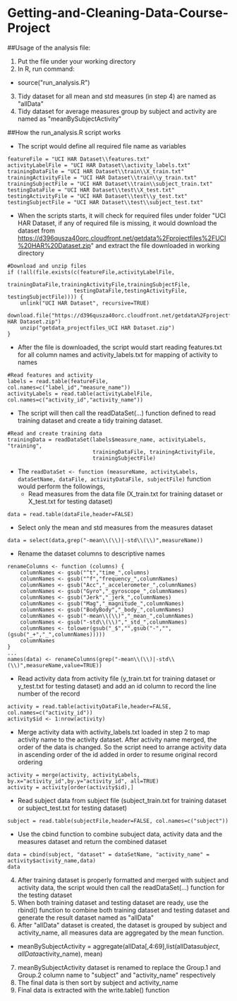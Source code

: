 # Getting-and-Cleaning-Data-Course-Project

##Usage of the analysis file:
1. Put the file under your working directory
2. In R, run command:
  * source("run_analysis.R")
3. Tidy dataset for all mean and std measures (in step 4) are named as "allData"
4. Tidy dataset for average measures group by subject and activity are named as "meanBySubjectActivity"

##How the run_analysis.R script works
* The script would define all required file name as variables
```
featureFile = "UCI HAR Dataset\\features.txt"
activityLabelFile = "UCI HAR Dataset\\activity_labels.txt"
trainingDataFile = "UCI HAR Dataset\\train\\X_train.txt"
trainingActivityFile = "UCI HAR Dataset\\train\\y_train.txt"
trainingSubjectFile = "UCI HAR Dataset\\train\\subject_train.txt"
testingDataFile = "UCI HAR Dataset\\test\\X_test.txt"
testingActivityFile = "UCI HAR Dataset\\test\\y_test.txt"
testingSubjectFile = "UCI HAR Dataset\\test\\subject_test.txt"
```    
* When the scripts starts, it will check for required files under folder "UCI HAR Dataset, if any of required file is missing, it would download the dataset from https://d396qusza40orc.cloudfront.net/getdata%2Fprojectfiles%2FUCI%20HAR%20Dataset.zip" and extract the file downloaded in working directory
```
#Download and unzip files
if (!all(file.exists(c(featureFile,activityLabelFile,
                       trainingDataFile,trainingActivityFile,trainingSubjectFile,
                     testingDataFile,testingActivityFile, testingSubjectFile)))) {
    unlink("UCI HAR Dataset", recursive=TRUE)
    download.file("https://d396qusza40orc.cloudfront.net/getdata%2Fprojectfiles%2FUCI%20HAR%20Dataset.zip","getdata_projectfiles_UCI HAR Dataset.zip")
    unzip("getdata_projectfiles_UCI HAR Dataset.zip")
}
```
* After the file is downloaded, the script would start reading features.txt for all column names and activity_labels.txt for mapping of activity to names
```
#Read features and activity
labels = read.table(featureFile, col.names=c("label_id","measure_name"))
activityLabels = read.table(activityLabelFile, col.names=c("activity_id","activity_name"))
```
* The script will then call the readDataSet(...) function defined to read training dataset and create a tidy training dataset. 
```
#Read and create training data
trainingData = readDataSet(labels$measure_name, activityLabels, "training",
                           trainingDataFile, trainingActivityFile, 
                           trainingSubjectFile)
```
* The `readDataSet <- function (measureName, activityLabels, dataSetName, dataFile, activityDataFile, subjectFile)` function would perform the followings,
  * Read measures from the data file (X_train.txt for training dataset or X_test.txt for testing dataset)
```
data = read.table(dataFile,header=FALSE)
```
  * Select only the mean and std measures from the measures dataset
```
data = select(data,grep("-mean\\(\\)|-std\\(\\)",measureName))
```
  * Rename the dataset columns to descriptive names
```
renameColumns <- function (columns) {
    columnNames <- gsub("^t","time_",columns)
    columnNames <- gsub("^f","frequency_",columnNames)
    columnNames <- gsub("Acc","_accelerometer_",columnNames)
    columnNames <- gsub("Gyro","_gyroscope_",columnNames)
    columnNames <- gsub("Jerk","_jerk_",columnNames)
    columnNames <- gsub("Mag","_magnitude_",columnNames)
    columnNames <- gsub("BodyBody","_body_",columnNames)
    columnNames <- gsub("-mean\\(\\)","_mean_",columnNames)
    columnNames <- gsub("-std\\(\\)","_std_",columnNames)
    columnNames <- tolower(gsub("_$","",gsub("-","",(gsub("_+","_",columnNames)))))
    columnNames
}
...
names(data) <- renameColumns(grep("-mean\\(\\)|-std\\(\\)",measureName,value=TRUE))
```
  * Read activity data from activity file (y_train.txt for training dataset or y_test.txt for testing dataset) and add an id column to record the line number of the record
```
activity = read.table(activityDataFile,header=FALSE, col.names=c("activity_id"))
activity$id <- 1:nrow(activity)
```
  * Merge activity data with activity_labels.txt loaded in step 2 to map activity name to the activity dataset. After activity name merged, the order of the data is changed. So the script need to arrange activity data in ascending order of the id added in order to resume original record ordering
```
activity = merge(activity, activityLabels, by.x="activity_id",by.y="activity_id", all=TRUE)
activity = activity[order(activity$id),]
```
  * Read subject data from subject file (subject_train.txt for training dataset or subject_test.txt for testing dataset)
```
subject = read.table(subjectFile,header=FALSE, col.names=c("subject"))
```
  * Use the cbind function to combine subuject data, activity data and the measures dataset and return the combined dataset
```
data = cbind(subject, "dataset" = dataSetName, "activity_name" = activity$activity_name,data)
data
```
4. After training dataset is properly formatted and merged with subject and activity data, the script would then call the readDataSet(...) function for the testing dataset
5. When both training dataset and testing dataset are ready, use the rbind() function to combine both training dataset and testing dataset and generate the result dataset named as "allData"
6. After "allData" dataset is created, the dataset is grouped by subject and activity_name, all measures data are aggregated by the mean function.
  * meanBySubjectActivity = aggregate(allData[,4:69],list(allData$subject,allData$activity_name), mean)
7. meanBySubjectActivity dataset is renamed to replace the Group.1 and Group.2 column name to "subject" and "activity_name" respectively
8. The final data is then sort by subject and activity_name
9. Final data is extracted with the write.table() function

